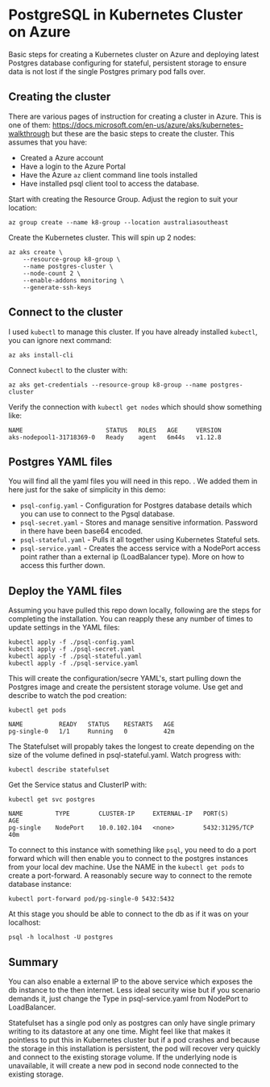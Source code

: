 # PostgreSQL in Kubernetes Cluster on Azure
Basic steps for creating a Kubernetes cluster on Azure and deploying latest Postgres database configuring for stateful, persistent storage to ensure data is not lost if the single Postgres primary pod falls over.

## Creating the cluster
There are various pages of instruction for creating a cluster in Azure. This is one of them: https://docs.microsoft.com/en-us/azure/aks/kubernetes-walkthrough but these are the basic steps to create the cluster. This assumes that you have:
* Created a Azure account
* Have a login to the Azure Portal
* Have the Azure `az` client command line tools installed
* Have installed psql client tool to access the database.

Start with creating the Resource Group. Adjust the region to suit your location:

`az group create --name k8-group --location australiasoutheast`

Create the Kubernetes cluster. This will spin up 2 nodes:
```
az aks create \
    --resource-group k8-group \
    --name postgres-cluster \
    --node-count 2 \
    --enable-addons monitoring \
    --generate-ssh-keys
```

## Connect to the cluster
I used `kubectl` to manage this cluster. If you have already installed `kubectl`, you can ignore next command:

```az aks install-cli```

Connect `kubectl` to the cluster with:

```az aks get-credentials --resource-group k8-group --name postgres-cluster```

Verify the connection with `kubectl get nodes` which should show something like:
```
NAME                       STATUS   ROLES   AGE     VERSION
aks-nodepool1-31718369-0   Ready    agent   6m44s   v1.12.8
```

## Postgres YAML files
You will find all the yaml files you will need in this repo. . We added them in here just for the sake of simplicity in this demo:

* `psql-config.yaml` - Configuration for Postgres database details which you can use to connect to the Pgsql database.
* `psql-secret.yaml` -  Stores and manage sensitive information. Password in there have been base64 encoded.
* `psql-stateful.yaml` - Pulls it all together using Kubernetes Stateful sets.
* `psql-service.yaml` - Creates the access service with a NodePort access point rather than a external ip (LoadBalancer type). More on how to access this further down.

## Deploy the YAML files
Assuming you have pulled this repo down locally, following are the steps for completing the installation. You can reapply these any number of times to update settings in the YAML files:
```
kubectl apply -f ./psql-config.yaml 
kubectl apply -f ./psql-secret.yaml 
kubectl apply -f ./psql-stateful.yaml 
kubectl apply -f ./psql-service.yaml 
```

This will create the configuration/secre YAML's, start pulling down the Postgres image and create the persistent storage volume. Use get and describe to watch the pod creation:
```
kubectl get pods

NAME          READY   STATUS    RESTARTS   AGE
pg-single-0   1/1     Running   0          42m
```

The Statefulset will propably takes the longest to create depending on the size of the volume defined in psql-stateful.yaml. Watch progress with:
```
kubectl describe statefulset
```

Get the Service status and ClusterIP with:
```
kubectl get svc postgres

NAME         TYPE        CLUSTER-IP     EXTERNAL-IP   PORT(S)          AGE
pg-single    NodePort    10.0.102.104   <none>        5432:31295/TCP   40m
```

To connect to this instance with something like `psql`, you need to do a port forward which will then enable you to connect to the postgres instances from your local dev machine. Use the NAME in the `kubectl get pods` to create a port-forward. A reasonably secure way to connect to the remote database instance:
```
kubectl port-forward pod/pg-single-0 5432:5432
```

At this stage you should be able to connect to the db as if it was on your localhost:
```
psql -h localhost -U postgres
```

## Summary
You can also enable a external IP to the above service which exposes the db instance to the then internet. Less ideal security wise but if you scenario demands it, just change the Type in psql-service.yaml from NodePort to LoadBalancer.

Statefulset has a single pod only as postgres can only have single primary writing to its datastore at any one time. Might feel like that makes it pointless to put this in Kubernetes cluster but if a pod crashes and because the storage in this installation is persistent, the pod will recover very quickly and connect to the existing storage volume. If the underlying node is unavailable, it will create a new pod in second node connected to the existing storage.
